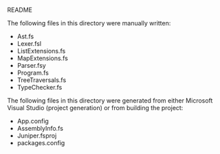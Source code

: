 README

The following files in this directory were manually written:
- Ast.fs
- Lexer.fsl
- ListExtensions.fs
- MapExtensions.fs
- Parser.fsy
- Program.fs
- TreeTraversals.fs
- TypeChecker.fs

The following files in this directory were generated from either
Microsoft Visual Studio (project generation) or from building the project:
- App.config
- AssemblyInfo.fs
- Juniper.fsproj
- packages.config
